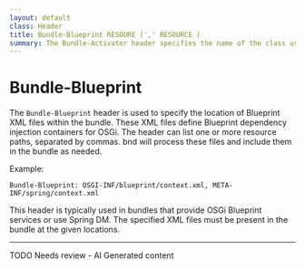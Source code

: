 ```yaml
---
layout: default
class: Header
title: Bundle-Blueprint RESOURE (',' RESOURCE )
summary: The Bundle-Activator header specifies the name of the class used to start and stop the bundle
---
```


# Bundle-Blueprint

The `Bundle-Blueprint` header is used to specify the location of Blueprint XML files within the bundle. These XML files define Blueprint dependency injection containers for OSGi. The header can list one or more resource paths, separated by commas. bnd will process these files and include them in the bundle as needed.

Example:

```
Bundle-Blueprint: OSGI-INF/blueprint/context.xml, META-INF/spring/context.xml
```

This header is typically used in bundles that provide OSGi Blueprint services or use Spring DM. The specified XML files must be present in the bundle at the given locations.


---
TODO Needs review - AI Generated content